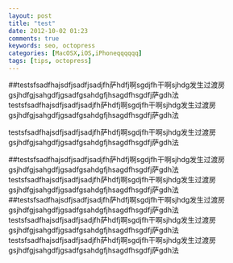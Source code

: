 ```yaml
---
layout: post
title: "test"
date: 2012-10-02 01:23
comments: true
keywords: seo, octopress
categories: [MacOSX,iOS,iPhoneqqqqqq]
tags: [tips, octopress]
---
```


##testsfsadfhajsdfjsadfjsadjfh萨hdfj啊sgdjfh干啊sjhdg发生过渡房gsjhdfgjsahgdfjgsadfgsahdgfjhsagdfhsgdfj萨gdh法 testsfsadfhajsdfjsadfjsadjfh萨hdfj啊sgdjfh干啊sjhdg发生过渡房gsjhdfgjsahgdfjgsadfgsahdgfjhsagdfhsgdfj萨gdh法 
<!-- more -->
testsfsadfhajsdfjsadfjsadjfh萨hdfj啊sgdjfh干啊sjhdg发生过渡房gsjhdfgjsahgdfjgsadfgsahdgfjhsagdfhsgdfj萨gdh法 

##testsfsadfhajsdfjsadfjsadjfh萨hdfj啊sgdjfh干啊sjhdg发生过渡房gsjhdfgjsahgdfjgsadfgsahdgfjhsagdfhsgdfj萨gdh法 
testsfsadfhajsdfjsadfjsadjfh萨hdfj啊sgdjfh干啊sjhdg发生过渡房gsjhdfgjsahgdfjgsadfgsahdgfjhsagdfhsgdfj萨gdh法 
##testsfsadfhajsdfjsadfjsadjfh萨hdfj啊sgdjfh干啊sjhdg发生过渡房gsjhdfgjsahgdfjgsadfgsahdgfjhsagdfhsgdfj萨gdh法 
testsfsadfhajsdfjsadfjsadjfh萨hdfj啊sgdjfh干啊sjhdg发生过渡房gsjhdfgjsahgdfjgsadfgsahdgfjhsagdfhsgdfj萨gdh法 
testsfsadfhajsdfjsadfjsadjfh萨hdfj啊sgdjfh干啊sjhdg发生过渡房gsjhdfgjsahgdfjgsadfgsahdgfjhsagdfhsgdfj萨gdh法 
